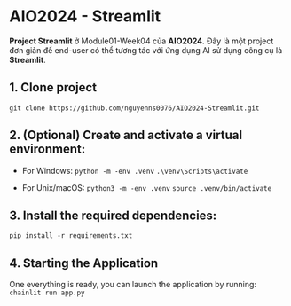 # AIO2024 - Streamlit

**Project Streamlit** ở Module01-Week04 của **AIO2024**.
Đây là một project đơn giản để end-user có thể tương tác với ứng dụng AI sử dụng công cụ là **Streamlit**.


## 1. Clone project

    git clone https://github.com/nguyenns0076/AIO2024-Streamlit.git

## 2. (Optional) Create and activate a virtual environment:

 - For Windows:
`python -m -env .venv`
`.\venv\Scripts\activate`
 
 - For Unix/macOS:
`python3 -m -env .venv`
`source .venv/bin/activate`

## 3. Install the required dependencies:

    pip install -r requirements.txt

## 4. Starting the Application

One everything is ready, you can launch the application by running:
`chainlit run app.py`
